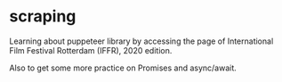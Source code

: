 # scraping
Learning about puppeteer library by accessing the page of International Film Festival Rotterdam (IFFR), 2020 edition.

Also to get some more practice on Promises and async/await.
